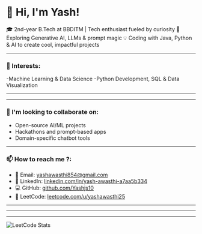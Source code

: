 # 👋 Hi, I'm Yash!

🎓 2nd-year B.Tech at BBDITM | Tech enthusiast fueled by curiosity 
🚀 Exploring Generative AI, LLMs & prompt magic
💡 Coding with Java, Python & AI to create cool, impactful projects

---

### 👀 Interests:
-Machine Learning & Data Science
-Python Development, SQL & Data Visualization


---


---

### 🤝 I'm looking to collaborate on:
- Open-source AI/ML projects
- Hackathons and prompt-based apps
- Domain-specific chatbot tools


---

### 📫 How to reach me ?:
- 📧 Email: [yashawasthi854@gmail.com](mailto:yashawasthi854@gmail.com)
- 🔗 LinkedIn: [linkedin.com/in/yash-awasthi-a7aa5b334](https://www.linkedin.com/in/yash-awasthi-a7aa5b334/)
- 💻 GitHub: [github.com/Yashjs10](https://github.com/Yashjs10)
- 🧠 LeetCode: [leetcode.com/u/yashawasthi25](https://leetcode.com/u/yashawasthi25)

---


---


---

![LeetCode Stats](https://leetcard.jacoblin.cool/yashawasthi25?theme=dark&font=Baloo&ext=heatmap)
